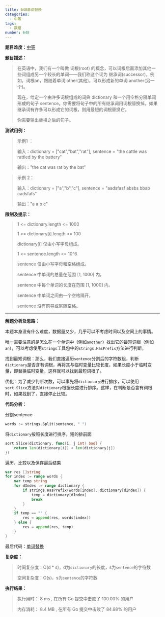```yaml
---
title: 648单词替换
categories:
  - 中等
tags:
  - 数组
number: 648
---
```

**题目难度：**[中等](https://leetcode.cn/problems/replace-words/)

**题目描述：**

> 在英语中，我们有一个叫做 词根(root) 的概念，可以词根后面添加其他一些词组成另一个较长的单词——我们称这个词为 继承词(successor)。例如，词根an，跟随着单词 other(其他)，可以形成新的单词 another(另一个)。
> 
> 现在，给定一个由许多词根组成的词典 dictionary 和一个用空格分隔单词形成的句子 sentence。你需要将句子中的所有继承词用词根替换掉。如果继承词有许多可以形成它的词根，则用最短的词根替换它。
>
> 你需要输出替换之后的句子。


**测试用例：**

> 示例1 ：
>
> 输入：dictionary = ["cat","bat","rat"], sentence = "the cattle was rattled by the battery"
> 
> 输出："the cat was rat by the bat"


> 示例 2：
>
> 输入：dictionary = ["a","b","c"], sentence = "aadsfasf absbs bbab cadsfafs"
> 
> 输出："a a b c"

**限制及提示：**
> 1 <= dictionary.length <= 1000
> 
> 1 <= dictionary[i].length <= 100
> 
> dictionary[i] 仅由小写字母组成。
> 
> 1 <= sentence.length <= 10^6
> 
> sentence 仅由小写字母和空格组成。
> 
> sentence 中单词的总量在范围 [1, 1000] 内。
> 
> sentence 中每个单词的长度在范围 [1, 1000] 内。
> 
> sentence 中单词之间由一个空格隔开。
> 
> sentence 没有前导或尾随空格。


---
**解题分析及思路：**

本题本身没有什么难度，数据量又少，几乎可以不考虑时间以及空间上的事情。

唯一需要注意的是怎么在一个单词中（例如`another`）找出它的最短词根（例如`an`），可以考虑使用`strings`工具包中的`strings.HasPrefix`方法进行判断。

找到最短词根：那么，我们直接遍历`sentence`分割后的字符数组，判断`dictionary`是否含有词根，再将其与临时变量比较长度，如果长度小于临时变量，即替换临时变量，这样就可以找到最短词根了。

优化：为了减少判断次数，可以事先将`dictionary`进行排序，可以使用`sort.Slice`方法对`dictionary`根据长度进行排序。这样，在判断是否含有词根时，如果找到了，直接停止比较。


**代码分析：**

分割sentence
```go
words := strings.Split(sentence, " ")
```

将`dictionary`按照长度进行排序，短的排前面
```go
sort.Slice(dictionary, func(i, j int) bool {
    return len(dictionary[i]) < len(dictionary[j])
})
```

遍历、比较以及保存最后结果
```go
var res []string
for index := range words {
    var temp string
    for dIndex := range dictionary {
        if strings.HasPrefix(words[index], dictionary[dIndex]) {
            temp = dictionary[dIndex]
            break
        }
    }
    if temp == "" {
        res = append(res, words[index])
    } else {
        res = append(res, temp)
    }
}
```



最后代码：[单词替换](https://github.com/lomtom/algorithm-go/blob/main/leetcode/648单词替换_test.go)

**复杂度：**

> 时间复杂度：O(d * s)，d为`dictionary`的长度，s为`sentence`的字符数
>
> 空间复杂度：O(s)，s为`sentence`的字符数

**执行结果：**

> 执行用时： 8 ms , 在所有 Go 提交中击败了 100.00% 的用户
>
> 内存消耗： 8.4 MB , 在所有 Go 提交中击败了 84.68% 的用户
